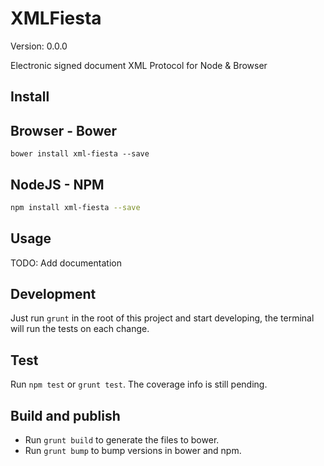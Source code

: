 # XMLFiesta

Version: 0.0.0

Electronic signed document XML Protocol for Node & Browser

## Install

## Browser - Bower

```
bower install xml-fiesta --save
```

## NodeJS - NPM

```bash
npm install xml-fiesta --save
```

## Usage

TODO: Add documentation

## Development

Just run `grunt` in the root of this project and start developing, the terminal will run the tests on each change.

## Test

Run `npm test` or `grunt test`. The coverage info is still pending.

## Build and publish

- Run `grunt build` to generate the files to bower.
- Run `grunt bump` to bump versions in bower and npm.
